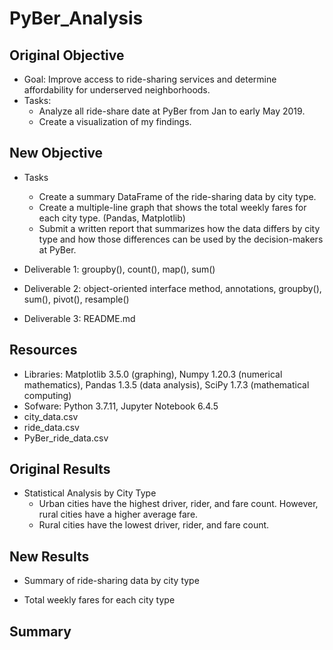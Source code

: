 # PyBer_Analysis

## Original Objective

- Goal: Improve access to ride-sharing services and determine affordability for underserved neighborhoods.
- Tasks:
    - Analyze all ride-share date at PyBer from Jan to early May 2019.
    - Create a visualization of my findings.

## New Objective   
- Tasks
    - Create a summary DataFrame of the ride-sharing data by city type.
    - Create a multiple-line graph that shows the total weekly fares for each city type. (Pandas, Matplotlib)
    - Submit a written report that summarizes how the data differs by city type and how those differences can be used by the decision-makers at PyBer.

- Deliverable 1: groupby(), count(), map(), sum()
- Deliverable 2: object-oriented interface method, annotations, groupby(), sum(), pivot(), resample()
- Deliverable 3: README.md

## Resources

- Libraries: Matplotlib 3.5.0 (graphing), Numpy 1.20.3 (numerical mathematics), Pandas 1.3.5 (data analysis), SciPy 1.7.3 (mathematical computing)
- Sofware: Python 3.7.11, Jupyter Notebook 6.4.5
- city_data.csv
- ride_data.csv
- PyBer_ride_data.csv

## Original Results
- Statistical Analysis by City Type
    - Urban cities have the highest driver, rider, and fare count. However, rural cities have a higher average fare.
    - Rural cities have the lowest driver, rider, and fare count.

## New Results
- Summary of ride-sharing data by city type


- Total weekly fares for each city type


## Summary

